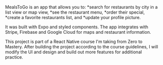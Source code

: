 MealsToGo is an app that allows you to:
*search for restaurants by city in a list view or map view,
*see the restaurant menu,
*order their special,
*create a favorite restaurants list, and
\*update your profile picture.

It was built with Expo and styled components. The app integrates with Stripe, Firebase and Google Cloud for maps and restaurant information.

This project is part of a React Native course I'm taking from Zero to Mastery. After building the project according to the course guidelines, I will modify the UI and design and build out more features for additional practice.

